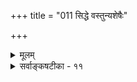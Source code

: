+++
title = "011 सिद्धे वस्तुन्यशेषैः"

+++
<details><summary>मूलम्</summary>

सिद्धे वस्तुन्यशेषैः स्वमतमुभयधा वर्ण्यते तत्रतत्र स्यादर्थस्यैकरूप्ये कथमिदमिति चेत्तन्न भिन्नाशयोक्तेः ।  
मन्तव्या वैभवोक्तिः क्वचिदनभिमते संशयोक्तिः क्वचिद्वा भाग(द्वन्द्वा)द्वैतान्नृसिंहप्रभृतिषु घटते चित्रसंस्थानयोगः ॥ ११ ॥
</details>

<details><summary>सर्वाङ्कषटीका - ११</summary>

T 



ननु कोऽयं सुभगाभिक्षुकन्यायः ? यदि वस्त्वेकरूपमेव, तर्हि परस्परं वादिनां कलहः कथम् ? 'वस्तुनि विकल्पायोगात्' । कथं वा एकस्मिन्नपि मते सयूथ्यमतभेदः । एतन्निर्वाहार्थं मयोपाये प्रदर्शितेऽ- स्मभ्यमेव कुप्यसि किलेत्यत्राह - सिद्ध इत्यादि । अशेषैः सर्वैरपि समयिभिः सिद्धे **वस्तुनि** = तत्तत्सिद्धान्तसिद्धे प्रमेये तत्र तत्र वचित्प्रमेये **उभयथा** = पक्षभेदेन वस्तुन एव द्वेधा स्वरूपं स्वमतं वर्ण्यते इति प्रसिद्धम् । यथा उपक्रम एव 'जडामादिमां केचिदाहुः' (जड. 6) इत्यादिः । एवमन्तेऽपि यत्रोदासि, द्विधा वा समगणि' (अद्रव्य-135) इति । **अर्थस्य** = वस्तुनः **ऐकरूप्ये** = एकरूपत्वे **इदम्** = द्वैविध्यम् कथम् स्यात् ? 'वस्तुनि विकल्पायोगात्' । एतन्निराकरोति – इति चेत्, तन्न इति । नेदं प्रश्नस्य समाधानमिति चेत्, तत्राह - भिन्नाशयोक्तेः इति प्रथमोत्तरम् । इदमपि नोत्तरम्, कथं वाऽऽशयभेदः ? इत्यत्र - मन्तव्ये - त्यादि द्वितीयमुत्तरम् । अनभिमते **क्वचित्** = स्वासंमतेऽपि क्वचिद्विषये वैभवोक्तिः **मन्तव्या** = वैभववादरूपः 

372. 

701 

[ सप्तभङ्गीभङ्गः ] 

स्यादस्ति; स्याच्च नास्ति ; द्वितयमनुभयं स्यात् त्रिभिश्चान्तिमं त्रिः 

सैषोक्ता सप्तभङ्गी जिनसमयजडैर्द्रव्यपर्यायवर्गे । 

इष्टां सार्वत्रिकीं तां स्वपरमतकथातत्फलादौ विवक्षन् 

कक्षीकुर्वीत धूतः कथकपरिषदा कां दिशं कान्दिशीकः ॥12॥ 



सः, अङ्गीकृत्यवादः, प्रौढिरित्यत्र भागेत्यादि तृतीयमुत्तरम् क्वचिद्वा संशयोक्तिरिति । तथा च न सिद्धान्तस्सः । चतुर्थमुत्तरम् - नृसिंहप्रभृतिषु भागद्वैतात् इति । ऊर्ध्वभागाधोभागादिरूपांशभेदात् चित्र- **संस्थानयोगः** = विरुद्धाकारद्वयसंबन्ध एकस्मिन्नेव शरीरे घटते । अनेकान्तवादस्तु नास्त्येव ॥ 

क्रियासु हि विकल्पस्तु द्विविधः कथ्यते बुधैः । व्यवस्थितः कुत्रचित्स्यात्तथान्यत्राव्यवस्थितः ॥ वासनाभेदतो वस्तुष्वपि पश्यन्त्यनेकताम् । वनितायां कामुकादि व्यक्तिभेदाद्धि दृश्यते ॥ अवस्थाभेदतो वस्तु बहुधा दृश्यते क्वचित् । रुचकः कटकश्चेत्यादि दृष्टं हि हाटके ॥ बालो युवा वृद्ध इति एक एव नरो भवेत् । कृमिर्माक्षिकमित्यादिभेदो ह्येकस्य दृश्यते ॥ भेदाभेदौ तु युगपत् न स्तः कुत्रापि वस्तुनि । इति नानायुक्तिभिश्चानुपदं दर्शितं स्फुटम् ॥ वासानाभ्रान्तिमोहादिदेशकालदशादिभिः । कल्पनाः स्युर्बहुविधाः तत्त्वं वापि न भिद्यते ॥ तत्तत्कक्ष्यादिभेदानामज्ञानाद्वर्धते कलिः । सांकर्याद्वा भवेच्चर्चाऽभिमानाद्वा भवेत्कलिः ॥ अत एव किल प्रोक्तं वादानां मूलकारणम् । यथाकथञ्चिदज्ञानमिति सर्वज्ञमूर्तिना ॥ ‘एवं नानाप्रसंख्यानं तत्त्वानामृषयो विदुः । सर्वं न्याय्यं युक्तिमत्त्वात् विदुषां किमशोभनम् ॥' चर्चाः सर्वाः परित्यज्य यो याति शरणं प्रभुम् । सर्वमेतत्तरत्येव कश्चित् धन्यो न संशयः ॥ ११ ॥
</details>
